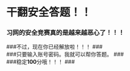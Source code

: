 # 干翻安全答题！！ #

### 习网的安全竞赛真的是越来越恶心了！！！  ###  
###不过，现在你已经解放啦！！！  ###  
###只要输入账号密码。我就可以帮你答题。  ###  
###稳定<b>100</b>分哦！！！  ###  
